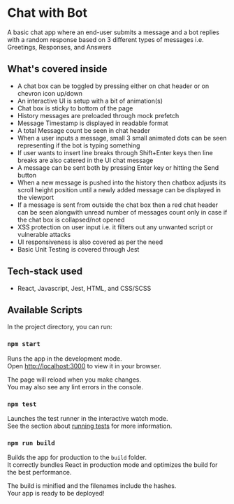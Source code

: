 # Chat with Bot

A basic chat app where an end-user submits a message and a bot
replies with a random response based on 3 different types of
messages i.e. Greetings, Responses, and Answers

## What's covered inside

- A chat box can be toggled by pressing either on chat header or on chevron icon up/down
- An interactive UI is setup with a bit of animation(s)
- Chat box is sticky to bottom of the page
- History messages are preloaded through mock prefetch
- Message Timestamp is displayed in readable format
- A total Message count be seen in chat header
- When a user inputs a message, small 3 small animated dots can be seen representing if the bot is typing something
- If user wants to insert line breaks through Shift+Enter keys then line breaks are also catered in the UI chat message
- A message can be sent both by pressing Enter key or hitting the Send button
- When a new message is pushed into the history then chatbox adjusts its scroll height position until a newly added message can be displayed in the viewport
- If a message is sent from outside the chat box then a red chat header can be seen alongwith unread number of messages count only in case if the chat box is collapsed/not opened
- XSS protection on user input i.e. it filters out any unwanted script or vulnerable attacks
- UI responsiveness is also covered as per the need
- Basic Unit Testing is covered through Jest

## Tech-stack used

- React, Javascript, Jest, HTML, and CSS/SCSS

## Available Scripts

In the project directory, you can run:

### `npm start`

Runs the app in the development mode.\
Open [http://localhost:3000](http://localhost:3000) to view it in your browser.

The page will reload when you make changes.\
You may also see any lint errors in the console.

### `npm test`

Launches the test runner in the interactive watch mode.\
See the section about [running tests](https://facebook.github.io/create-react-app/docs/running-tests) for more information.

### `npm run build`

Builds the app for production to the `build` folder.\
It correctly bundles React in production mode and optimizes the build for the best performance.

The build is minified and the filenames include the hashes.\
Your app is ready to be deployed!
